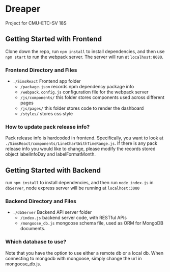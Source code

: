 # Dreaper
Project for CMU-ETC-SV 18S

## Getting Started with Frontend
Clone down the repo, run ```npm install``` to install dependencies, and then use ```npm start``` to run the webpack server. The server will run at ```localhost:8080```.

### Frontend Directory and Files
  - `./SimsReact`
    Frontend app folder
    - `/package.json`
      records npm dependency package info
    - `/webpack.config.js`
      configuration file for the webpack server
    - `/js/components/`
      this folder stores components used across different pages
    - `/js/pages/`
      this folder stores code to render the dashboard
    - `/styles/`
      stores css style

### How to update pack release info?
  Pack release info is hardcoded in frontend. Specifically, you want to look at `./SimsReact/components/LineChartWithTimeRange.js`. If there is any pack release info you would like to change, please modify the records stored object labelInfoDay and labelFormatMonth.


## Getting Started with Backend
run ```npm install``` to install dependencies, and then run ```node index.js``` in ```dbServer```, node express server will be running at ```localhost:3000```

### Backend Directory and Files
  - `./dbServer`
    Backend API server folder
    - `/index.js`
    backend server code, with RESTful APIs
    - `/mongoose_db.js`
    mongoose schema file, used as ORM for MongoDB documents.

### Which database to use?
  Note that you have the option to use either a remote db or a local db. When connecting to mongodb with mongoose, simply change the url in mongoose_db.js.
